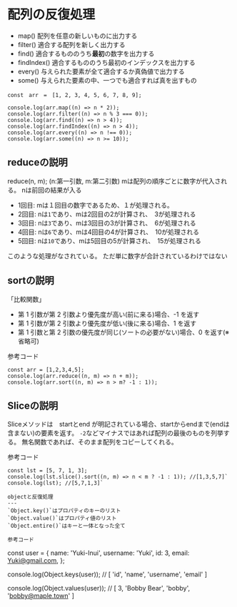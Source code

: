 # 配列の反復処理

- map() 配列を任意の新しいものに出力する
- filter() 適合する配列を新しく出力する
- find() 適合するもののうち**最初**の数字を出力する
- findIndex() 適合するもののうち最初のインデックスを出力する
- every() 与えられた要素が全て適合するか真偽値で出力する
- some()  与えられた要素の中、一つでも適合すれば真を出すもの
```
const　arr　=　[1, 2, 3, 4, 5, 6, 7, 8, 9];

console.log(arr.map((n) => n * 2));
console.log(arr.filter((n) => n % 3 === 0));
console.log(arr.find((n) => n > 4));
console.log(arr.findIndex((n) => n > 4));
console.log(arr.every((n) => n !== 0));
console.log(arr.some((n) => n >= 10));
```
reduceの説明
---
reduce(n, m);  (n:第一引数, m:第二引数)
mは配列の順序ごとに数字が代入される。
nは前回の結果が入る

- 1回目: mは１回目の数字であるため、１が処理される。
- 2回目: nは`1`であり、mは2回目の2が計算され、　3が処理される
- 3回目: nは`3`であり、mは3回目の3が計算され、　6が処理される
- 4回目: nは`6`であり、mは4回目の4が計算され、　10が処理される
- 5回目: nは`10`であり、mは5回目の5が計算され、　15が処理される

このような処理がなされている。
ただ単に数字が合計されているわけではない

sortの説明
---
「比較関数」
- 第 1 引数が第 2 引数より優先度が高い(前に来る)場合、-1 を返す
- 第 1 引数が第 2 引数より優先度が低い(後に来る)場合、1 を返す
- 第 1 引数と第 2 引数の優先度が同じ(ソートの必要がない)場合、0 を返す(※省略可)
　
 
 参考コード
 ```
const arr = [1,2,3,4,5];
console.log(arr.reduce((n, m) => n + m)); 
console.log(arr.sort((n, m) => n > m? -1 : 1)); 
```

Sliceの説明
---
Sliceメソッドは　startとend が明記されている場合、startからendまで(endは含まない)の要素を返す。
  `-2`などマイナスではあれば配列の最後のものを列挙する。
  無名関数であれば、そのまま配列をコピーしてくれる。
  
参考コード
```
const lst = [5, 7, 1, 3];
console.log(lst.slice().sort((n, m) => n < m ? -1 : 1)); //[1,3,5,7]`
console.log(lst); //[5,7,1,3]`

objectと反復処理
---
`Object.key()`はプロパティのキーのリスト
`Object.value()`はプロパティ値のリスト
`Object.entire()`はキーと一体となった全て

参考コード
```
const user = {
 name: 'Yuki-Inui',
 username: 'Yuki',
 id: 3,
 email: Yuki@gmail.com,
 };
 
console.log(Object.keys(user));
// [ 'id', 'name', 'username', 'email' ]

console.log(Object.values(user));
// [ 3, 'Bobby Bear', 'bobby', 'bobby@maple.town' ]
```


  
  


